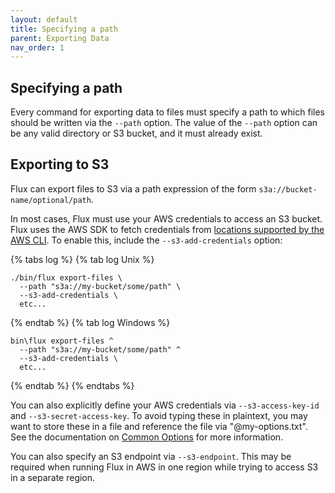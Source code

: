 ```yaml
---
layout: default
title: Specifying a path
parent: Exporting Data
nav_order: 1
---
```


## Specifying a path

Every command for exporting data to files must specify a path to which files should be written via the `--path` option. 
The value of the `--path` option can be any valid directory or S3 bucket, and it must already exist.

## Exporting to S3

Flux can export files to S3 via a path expression of the form `s3a://bucket-name/optional/path`.

In most cases, Flux must use your AWS credentials to access an S3 bucket. Flux uses the AWS SDK to fetch credentials from
[locations supported by the AWS CLI](https://docs.aws.amazon.com/cli/latest/userguide/cli-authentication-short-term.html).
To enable this, include the `--s3-add-credentials` option:

{% tabs log %}
{% tab log Unix %}
```
./bin/flux export-files \
  --path "s3a://my-bucket/some/path" \
  --s3-add-credentials \
  etc...
```
{% endtab %}
{% tab log Windows %}
```
bin\flux export-files ^
  --path "s3a://my-bucket/some/path" ^
  --s3-add-credentials \
  etc...
```
{% endtab %}
{% endtabs %}


You can also explicitly define your AWS credentials via `--s3-access-key-id` and `--s3-secret-access-key`. To avoid
typing these in plaintext, you may want to store these in a file and reference the file via "@my-options.txt". See
the documentation on [Common Options](../common-options.md) for more information.

You can also specify an S3 endpoint via `--s3-endpoint`. This may be required when running Flux in AWS in one region
while trying to access S3 in a separate region. 
